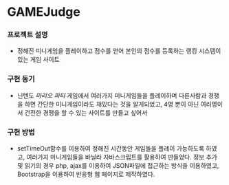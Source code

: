 # GAMEJudge

### 프로젝트 설명
- 정해진 미니게임을 플레이하고 점수를 얻어 본인의 점수를 등록하는 랭킹 시스템이 있는 게임 사이트
### 구현 동기
- 닌텐도 *마리오 파티* 게임에서 여러가지 미니게임들을 플레이하며 다른사람과 경쟁을 하면 간단한 미니게임이라도 재밌다는 것을 알게되었고, 4명 뿐이 아닌 여러명이서 건전한 경쟁을 할 수 있는 사이트를 만들고 싶어서
### 구현 방법
- setTimeOut함수를 이용하여 정해진 시간동안 게임들을 플레이 가능하도록 하였고, 여러가지 미니게임들을 바닐라 자바스크립트를 활용하여 만들었다. 정보 추가 및 읽기의 경우 php, ajax를 이용하여 JSON파일에 접근하는 방식을 이용하였고, Bootstrap을 이용하여 반응형 웹 페이지로 제작하였다.
